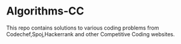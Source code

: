 Algorithms-CC
=============

This repo contains solutions to various coding problems from Codechef,Spoj,Hackerrank and other Competitive Coding websites.

